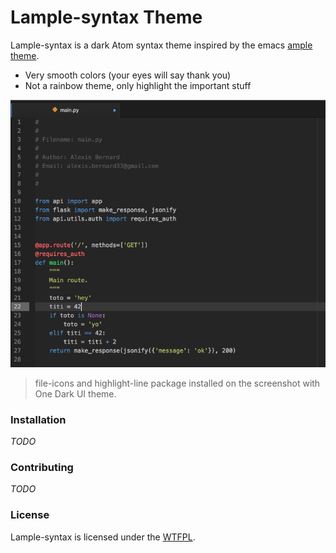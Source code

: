 # Lample-syntax Theme

Lample-syntax is a dark Atom syntax theme inspired by the emacs [ample theme](https://github.com/jordonbiondo/ample-theme).

* Very smooth colors (your eyes will say thank you)
* Not a rainbow theme, only highlight the important stuff

![alt text](https://raw.githubusercontent.com/Opiumozor/lample-syntax/master/screen.png "Lample-syntax")
> file-icons and highlight-line package installed on the screenshot with One Dark UI theme.

### Installation

*TODO*

### Contributing

*TODO*

### License

Lample-syntax is licensed under the [WTFPL](./LICENSE.md).
